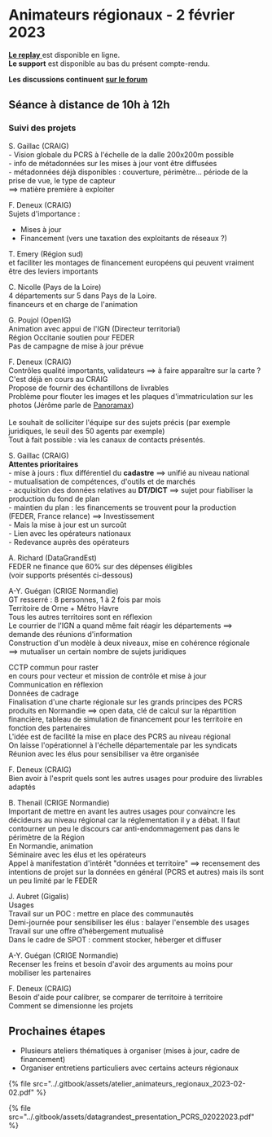 # Animateurs régionaux - 2 février 2023

[**Le replay** ](https://nextcloud.datactivist.coop/s/gYn4AHta9nAqH4k)est disponible en ligne.\
**Le support** est disponible au bas du présent compte-rendu.

**Les discussions continuent** [**sur le forum**](https://forum.pcrs.beta.gouv.fr/)

## Séance à distance de 10h à 12h

### Suivi des projets

S. Gaillac (CRAIG)\
\- Vision globale du PCRS à l'échelle de la dalle 200x200m possible\
\- info de métadonnées sur les mises à jour vont être diffusées\
\- métadonnées déjà disponibles : couverture, périmètre... période de la prise de vue, le type de capteur\
\==> matière première à exploiter

F. Deneux (CRAIG)\
Sujets d'importance :

* Mises à jour
* Financement (vers une taxation des exploitants de réseaux ?)

T. Emery (Région sud)\
et faciliter les montages de financement européens qui peuvent vraiment être des leviers importants

C. Nicolle (Pays de la Loire)\
4 départements sur 5 dans Pays de la Loire.\
financeurs et en charge de l'animation

G. Poujol (OpenIG)\
Animation avec appui de l'IGN (Directeur territorial)\
Région Occitanie soutien pour FEDER\
Pas de campagne de mise à jour prévue

F. Deneux (CRAIG)\
Contrôles qualité importants, validateurs ==> à faire apparaître sur la carte ?\
C'est déjà en cours au CRAIG\
Propose de fournir des échantillons de livrables\
Problème pour flouter les images et les plaques d'immatriculation sur les photos (Jérôme parle de [Panoramax](https://panoramax.fr/))\
\
Le souhait de solliciter l'équipe sur des sujets précis (par exemple juridiques, le seuil des 50 agents par exemple)\
Tout à fait possible : via les canaux de contacts présentés.

S. Gaillac (CRAIG)\
**Attentes prioritaires**\
\- mise à jours : flux différentiel du **cadastre** ==> unifié au niveau national\
\- mutualisation de compétences, d'outils et de marchés\
\- acquisition des données relatives au **DT/DICT** ==> sujet pour fiabiliser la production du fond de plan\
\- maintien du plan : les financements se trouvent pour la production (FEDER, France relance) ==> Investissement\
\- Mais la mise à jour est un surcoût\
\- Lien avec les opérateurs nationaux\
\- Redevance auprès des opérateurs

A. Richard (DataGrandEst)\
FEDER ne finance que 60% sur des dépenses éligibles\
(voir supports présentés ci-dessous)

A-Y. Guégan (CRIGE Normandie)\
GT resserré : 8 personnes, 1 à 2 fois par mois\
Territoire de Orne + Métro Havre \
Tous les autres territoires sont en réflexion\
Le courrier de l'IGN a quand même fait réagir les départements ==> demande des réunions d'information\
Construction d'un modèle à deux niveaux, mise en cohérence régionale\
\==> mutualiser un certain nombre de sujets juridiques

CCTP commun pour raster\
en cours pour vecteur et mission de contrôle et mise à jour\
Communication en réflexion\
Données de cadrage\
Finalisation d'une charte régionale sur les grands principes des PCRS produits en Normandie ==> open data, clé de calcul sur la répartition financière, tableau de simulation de financement pour les territoire en fonction des partenaires\
L'idée est de facilité la mise en place des PCRS au niveau régional\
On laisse l'opérationnel à l'échelle départementale par les syndicats\
Réunion avec les élus pour sensibiliser va être organisée

F. Deneux (CRAIG)\
Bien avoir à l'esprit quels sont les autres usages pour produire des livrables adaptés

B. Thenail (CRIGE Normandie)\
Important de mettre en avant les autres usages pour convaincre les décideurs au niveau régional car la réglementation il y a débat. Il faut contourner un peu le discours car anti-endommagement pas dans le périmètre de la Région\
En Normandie, animation\
Séminaire avec les élus et les opérateurs\
Appel à manifestation d'intérêt "données et territoire" ==> recensement des intentions de projet sur la données en général (PCRS et autres) mais ils sont un peu limité par le FEDER

J. Aubret (Gigalis)\
Usages\
Travail sur un POC : mettre en place des communautés\
Demi-journée pour sensibiliser les élus : balayer l'ensemble des usages\
Travail sur une offre d’hébergement mutualisé\
Dans le cadre de SPOT : comment stocker, héberger et diffuser

A-Y. Guégan (CRIGE Normandie)\
Recenser les freins et besoin d'avoir des arguments au moins pour mobiliser les partenaires

F. Deneux (CRAIG)\
Besoin d'aide pour calibrer, se comparer de territoire à territoire\
Comment se dimensionne les projets

## Prochaines étapes

* Plusieurs ateliers thématiques à organiser (mises à jour, cadre de financement)
* Organiser entretiens particuliers avec certains acteurs régionaux

{% file src="../.gitbook/assets/atelier_animateurs_regionaux_2023-02-02.pdf" %}

{% file src="../.gitbook/assets/datagrandest_presentation_PCRS_02022023.pdf" %}
